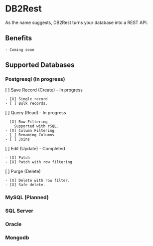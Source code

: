 # DB2Rest
As the name suggests, DB2Rest turns your database into a REST API. 

## Benefits
    - Coming soon

## Supported Databases

### Postgresql (In progress)

[ ] Save Record (Create) - In progress

    - [X] Single record
    - [ ] Bulk records.

[ ] Query (Read)   - In progress

    - [X] Row Filtering
        Supported with rSQL.
    - [X] Column Filtering
    - [ ] Renaming Columns
    - [ ] Joins

[ ] Edit (Update)  - Completed

    - [X] Patch
    - [X] Patch with row filtering
     
    
[ ] Purge (Delete) 

    - [X] Delete with row filter.
    - [X] Safe delete.


### MySQL (Planned)

### SQL Server 

### Oracle 


### Mongodb





